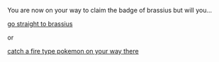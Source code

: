 You are now on your way to claim the badge of brassius but will you...


[go straight to brassius](defeated.md)

or

[catch a fire type pokemon on your way there](artazon-defeated.md)
